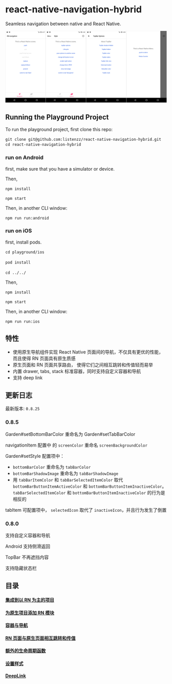 # react-native-navigation-hybrid

Seamless navigation between native and React Native.

![navigation-android](./screenshot/android.png)

## Running the Playground Project

To run the playground project, first clone this repo:

```shell
git clone git@github.com:listenzz/react-native-navigation-hybrid.git
cd react-native-navigation-hybrid
```

### run on Android

first, make sure that you have a simulator or device.

Then,

```shell
npm install
```

```shell
npm start
```

Then, in another CLI window:

```shell
npm run run:android
```

### run on iOS

first, install pods.

```shell
cd playground/ios

pod install

cd ../../
```

Then,

```shell
npm install
```

```shell
npm start
```

Then, in another CLI window:

```shell
npm run run:ios
```

## 特性

<a name="migrate-react"></a>

* 使用原生导航组件实现 React Native 页面间的导航，不仅具有更优的性能，而且使得 RN 页面具有原生质感
* 原生页面和 RN 页面共享路由， 使得它们之间相互跳转和传值轻而易举
* 内置 drawer, tabs, stack 标准容器，同时支持自定义容器和导航
* 支持 deep link

## 更新日志

最新版本: `0.8.25`

### 0.8.5

Garden#setBottomBarColor 重命名为 Garden#setTabBarColor

navigationItem 配置中 的 `screenColor` 重命名 `screenBackgroundColor`

Garden#setStyle 配置项中：

* `bottomBarColor` 重命名为 `tabBarColor`
* `bottomBarShadowImage` 重命名为 `tabBarShadowImage`
* 用 `tabBarItemColor` 和 `tabBarSelectedItemColor` 取代 `bottomBarButtonItemActiveColor` 和 `bottomBarButtonItemInactiveColor`。`tabBarSelectedItemColor` 和 `bottomBarButtonItemInactiveColor` 的行为是相反的

tabItem 可配置项中， `selectedIcon` 取代了 `inactiveIcon`，并且行为发生了倒置

### 0.8.0

支持自定义容器和导航

Android 支持侧滑返回

TopBar 不再遮挡内容

支持隐藏状态栏

## 目录

#### [集成到以 RN 为主的项目](./doc/integration-react.md)

#### [为原生项目添加 RN 模块](./doc/integration-native.md)

#### [容器与导航](./doc/navigation.md)

#### [RN 页面与原生页面相互跳转和传值](./doc/pass-and-return-value.md)

#### [额外的生命周期函数](./doc/lifecycle.md)

#### [设置样式](./doc/style.md)

#### [DeepLink](./doc/deeplink.md)
